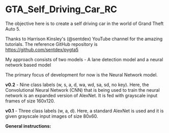 # GTA_Self_Driving_Car_RC
The objective here is to create a self driving car in the world of Grand Theft Auto 5.

Thanks to Harrison Kinsley's (@sentdex) YouTube channel for the amazing tutorials. The reference GitHub repository is https://github.com/sentdex/pygta5

My approach consists of two models - A lane detection model and a neural network based model

The primary focus of development for now is the Neural Network model.

**v0.2** - Nine class labels (w, s, a, d, wa, wd, sa, sd, no key). Here, the Convolutional Neural Network (CNN) that is being used to train the neural network is an expanded version of AlexNet. It is fed with grayscale input frames of size 160x120.

**v0.1** - Three class labels (w, a, d). Here, a standard AlexNet is used and it is given grayscale input images of size 80x60.

**General instructions:**

